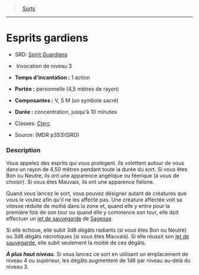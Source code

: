 ﻿---
!Spell
Family: SpellHD
Level: 3
Type: Invocation
CastingTime: 1 action
Range: personnelle (4,5 mètres de rayon)
Components: V, S M (un symbole sacré)
Duration: concentration, jusqu'à 10 minutes
Classes: '[Clerc](hd_cleric.md)'
Id: spells_hd.md#esprits-gardiens
ParentLink: spells_hd.md#sorts
Name: Esprits gardiens
ParentName: Sorts
NameLevel: 1
AltName: '[Spirit Guardians](srd_spells_spirit_guardians.md)'
Source: (MDR p353)(SRD)
Attributes: {}
---
> [Sorts](hd_spells.md)

---

# Esprits gardiens

- SRD: [Spirit Guardians](srd_spells_spirit_guardians.md)

-  Invocation de niveau 3

- **Temps d'incantation :** 1 action

- **Portée :** personnelle (4,5 mètres de rayon)

- **Composantes :** V, S M (un symbole sacré)

- **Durée :** concentration, jusqu'à 10 minutes

- Classes: [Clerc](hd_cleric.md)

- Source: (MDR p353)(SRD)

### Description

Vous appelez des esprits qui vous protègent. Ils volettent autour de vous dans un rayon de 4,50 mètres pendant toute la durée du sort. Si vous êtes Bon ou Neutre, ils ont une apparence angélique ou féerique (à vous de choisir). Si vous êtes Mauvais, ils ont une apparence fiélone.

Quand vous lancez le sort, vous pouvez désigner autant de créatures que vous le voulez afin qu'il ne les affecte pas. Une créature affectée voit sa vitesse réduite de moitié dans la zone et, quand elle y entre pour la première fois de son tour ou quand elle y commence son tour, elle doit effectuer un [jet de sauvegarde](hd_abilities_jets_de_sauvegarde.md) de [Sagesse](hd_abilities_wisdom.md).

Si elle échoue, elle subit 3d8 dégâts radiants (si vous êtes Bon ou Neutre) ou 3d8 dégâts nécrotiques (si vous êtes Mauvais). Si elle réussit son [jet de sauvegarde](hd_abilities_jets_de_sauvegarde.md), elle subit seulement la moitié de ces dégâts.

**_À plus haut niveau._** Si vous lancez ce sort en utilisant un emplacement de niveau 4 ou supérieur, les dégâts augmentent de 1d8 par niveau au-delà du niveau 3.

